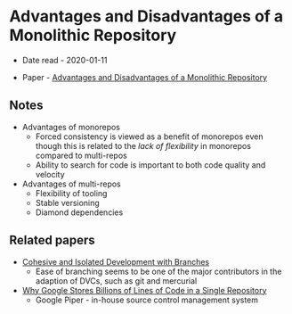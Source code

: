 # Advantages and Disadvantages of a Monolithic Repository

- Date read - 2020-01-11

- Paper - [Advantages and Disadvantages of a Monolithic Repository](https://people.engr.ncsu.edu/ermurph3/papers/seip18.pdf)

## Notes

- Advantages of monorepos
  - Forced consistency is viewed as a benefit of monorepos even though this is related to the _lack of flexibility_ in monorepos compared to multi-repos
  - Ability to search for code is important to both code quality and velocity
- Advantages of multi-repos
  - Flexibility of tooling
  - Stable versioning
  - Diamond dependencies

## Related papers

- [Cohesive and Isolated Development with Branches](http://earlbarr.com/publications/gitbranches.pdf)
  - Ease of branching seems to be one of the major contributors in the adaption
    of DVCs, such as git and mercurial
- [Why Google Stores Billions of Lines of Code in a Single Repository](https://cacm.acm.org/magazines/2016/7/204032-why-google-stores-billions-of-lines-of-code-in-a-single-repository/fulltext)
  - Google Piper - in-house source control management system
